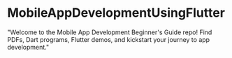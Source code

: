 # MobileAppDevelopmentUsingFlutter
"Welcome to the Mobile App Development Beginner's Guide repo! Find PDFs, Dart programs, Flutter demos, and kickstart your journey to app development." 
